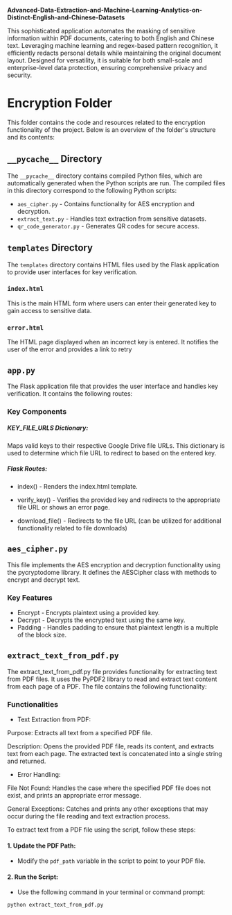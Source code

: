 **Advanced-Data-Extraction-and-Machine-Learning-Analytics-on-Distinct-English-and-Chinese-Datasets**

This sophisticated application automates the masking of sensitive information within PDF documents, catering to both English and Chinese text. 
Leveraging machine learning and regex-based pattern recognition, it efficiently redacts personal details while maintaining the original document layout. 
Designed for versatility, it is suitable for both small-scale and enterprise-level data protection, ensuring comprehensive privacy and security.

# Encryption Folder

This folder contains the code and resources related to the encryption functionality of the project. Below is an overview of the folder's structure and its contents:

## `__pycache__` Directory

The `__pycache__` directory contains compiled Python files, which are automatically generated when the Python scripts are run. The compiled files in this directory correspond to the following Python scripts:

- `aes_cipher.py` - Contains functionality for AES encryption and decryption.
- `extract_text.py` - Handles text extraction from sensitive datasets.
- `qr_code_generator.py` - Generates QR codes for secure access.

## `templates` Directory

The `templates` directory contains HTML files used by the Flask application to provide user interfaces for key verification.

### `index.html`

This is the main HTML form where users can enter their generated key to gain access to sensitive data.

### `error.html`

The HTML page displayed when an incorrect key is entered. It notifies the user of the error and provides a link to retry

## `app.py`

The Flask application file that provides the user interface and handles key verification. It contains the following routes:


### Key Components
##### KEY_FILE_URLS Dictionary: 
Maps valid keys to their respective Google Drive file URLs. This dictionary is used to determine which file URL to redirect to based on the entered key.

##### Flask Routes:

- index() - Renders the index.html template.

- verify_key() - Verifies the provided key and redirects to the appropriate file URL or shows an error page.

- download_file() - Redirects to the file URL (can be utilized for additional functionality related to file downloads)

## `aes_cipher.py`
This file implements the AES encryption and decryption functionality using the pycryptodome library. It defines the AESCipher class with methods to encrypt and decrypt text.

### Key Features
- Encrypt - Encrypts plaintext using a provided key.
- Decrypt - Decrypts the encrypted text using the same key.
- Padding - Handles padding to ensure that plaintext length is a multiple of the block size.

## `extract_text_from_pdf.py`

The extract_text_from_pdf.py file provides functionality for extracting text from PDF files. It uses the PyPDF2 library to read and extract text content from each page of a PDF. The file contains the following functionality:

### Functionalities
- Text Extraction from PDF:

Purpose: Extracts all text from a specified PDF file.

Description: Opens the provided PDF file, reads its content, and extracts text from each page. The extracted text is concatenated into a single string and returned.
- Error Handling:

File Not Found: Handles the case where the specified PDF file does not exist, and prints an appropriate error message.

General Exceptions: Catches and prints any other exceptions that may occur during the file reading and text extraction process.

To extract text from a PDF file using the script, follow these steps:

#### 1. **Update the PDF Path**:
   - Modify the `pdf_path` variable in the script to point to your PDF file.

#### 2. **Run the Script**:
   - Use the following command in your terminal or command prompt:

   ```bash
   python extract_text_from_pdf.py
